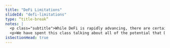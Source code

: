 ```yaml
--- 
title: "DeFi Limitations"
slideId: "defi-limitations"
type: “title-break”
notes: |
  <p class="subtitle">While DeFi is rapidly advancing, there are certain limitations that decentralized technology must overcome. Most of these hurdles have to do with the blockchain-based platform that most DeFi apps are mainly being built on, ethereum. We are going to examine some of the issues holding ethereum back and examine how these issues impact the advancement of DeFi.</p>
  <p>We have spent this class talking about all of the potential that DeFi brings to the table. So why hasn't the technology reached mass adoption? While DeFi is rapidly advancing, there are certain limitations that decentralized technology must overcome. Most of these problems have to do with the blockchain-based platform that most DeFi apps are mainly being built on: Ethereum.</p>
isSectionHead: true
---
```

